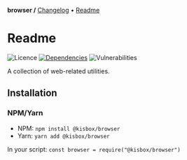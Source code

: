 **browser /**
[Changelog](https://github.com/kisbox/browser/blob/master/CHANGELOG.md)
• [Readme](https://github.com/kisbox/browser/blob/master/README.md)

# Readme

![Licence](https://img.shields.io/github/license/kisbox/browser.svg)
[![Dependencies](https://badgen.net/david/dep/kisbox/browser)](https://david-dm.org/kisbox/browser)
![Vulnerabilities](https://snyk.io/test/npm/@kisbox/browser/badge.svg)

A collection of web-related utilities.

## Installation

### NPM/Yarn

- NPM: `npm install @kisbox/browser`
- Yarn: `yarn add @kisbox/browser`

In your script: `const browser = require("@kisbox/browser")`
